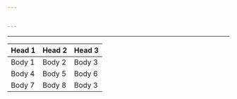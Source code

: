 ```yaml
---


---
```


----

| Head 1 | Head 2 | Head 3|
|--------|--------|-------|
| Body 1 | Body 2 | Body 3|
| Body 4 | Body 5 | Body 6|
| Body 7 | Body 8 | Body 3|sadfas|
